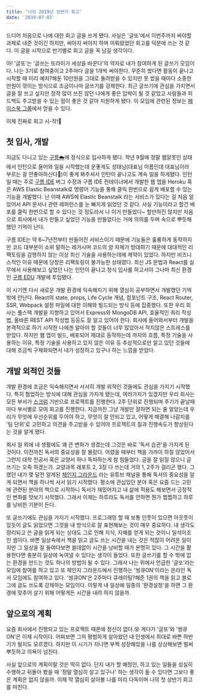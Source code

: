 ```yaml
---
title: '나의 2019년 상반기 회고'
date: '2019-07-03'
---
```


드디어 처음으로 나에 대한 회고 글을 쓰게 됐다. 
사실은 '글또'에서 이번주까지 써야할 과제로 내준 것이긴 하지만, 써야지 써야지 하며 미뤄왔었던 회고를 덕분에 쓰는 것 같다.
이 글을 시작으로 반기별로 회고 글을 꼭 남길 생각이다.

아! '글또'는 '글쓰는 또라이가 세상을 바꾼다'의 약자로 내가 참여하게 된 글쓰기 모임이다.
나는 3기로 참여중이고 2주마다 글을 1개씩 써야한다.
꾸준히 썼다면 활동이 끝나고 시작할 때 미리 예치?해둔 10만원을 그대로 돌려받을 수 있지만 못 썼을 때마다 소중한 만원이 깎이는 방식으로 조금이나마 글쓰기를 강제한다. 
최근 글쓰기에 관심을 가지면서 글을 잘 쓰고 싶지만 정작 많이 쓰진 않던 나에게 좋은 압박이 될 것 같았고 사람들과 피드백도 주고받을 수 있는 점이 좋은 것 같아 지원하게 됐다. 
이 모임에 관련된 정보는 <a href="https://www.facebook.com/groups/375431516259701" target="_blank">페이스북 그룹</a>에서 얻을 수 있다. 

이제 진짜로 회고 시-작!📝

## 첫 입사, 개발
지금도 다니고 있는 <a href="https://www.goorm.io" target="_blank">구름☁️</a>에 정식으로 입사하게 됐다.
작년 9월에 정말 웹알못인 상태에서 인턴으로 들어와 일을 시작했는데 운좋게도 성태님(대표님 이름인데 대표님이라 부르는 걸 안좋아하신다🤔)이 좋게 봐주셔서 인턴이 끝나고도 계속 일을 하게됐다. 인턴일 때는 주로 <a href="https://ide.goorm.io" target="_blank">구름 IDE</a> 버그 수정과 구름 IDE 컨테이너에서 개발한 웹 앱을 Heroku 혹은 AWS Elastic Beanstalk로 명령어 기능을 통해 클릭 한번으로 쉽게 배포할 수 있는 기능을 개발했다. 난 이때 AWS에 Elastic Beanstalk 라는 서비스가 있다는 걸 처음 알았어서 API 문서나 관련 레퍼런스를 눈 빠지게 읽었던 것 같다. 사실 기능이라고 할건 배포를 클릭 한번으로 할 수 있다는 것 정도라서 나 이거 만들었다~ 할만하진 않지만 처음으로 회사에서 내가 만들고 싶었던 기능을 만들었다는 거에 의의를 두며 속으로 뿌듯해했던 기억이 난다.

구름 IDE는 약 6~7년전부터 만들어진 서비스이기 때문에 기능들은 훌륭하게 동작하지만 코드 대부분이 소위  말하는 레거시며 코드의 양 자체가 방대하기 때문에 대대적인 리팩토링을 감행하지 않는 이상 최신 기술을 사용하는데에 제약이 있었다. 하지만 비즈니스적인 이유 때문에 당장은 리팩토링이 불가능한 상태였다. 최신 JS 문법과 React를 실무에서 사용해보고 싶었던 나는 인턴이 끝나고 정식 입사를 하고서야 그나마 최신 환경인 <a href="https://edu.goorm.io" target="_blank">구름 EDU</a> 개발에 투입됐다. 

이 시기엔 다시 새로운 개발 환경에 익숙해지기 위해 열심히 공부하면서 개발했던 기억밖에 안난다. React의 state, props, Life Cycle 개념, 컴포넌트 구조, React Router, SSR, Webpack 설정 파일에 대한 이해와 빌드되는 방식 등에 집중했다. 또한 우리 회사는 풀스택 개발을 지향하고 있어서 Express와 MongoDB API, 효율적인 쿼리 작성법, 올바른 REST API 작성법 등등도 잘 알고 있어야 한다. 회사에 들어와서부터 개발을 본격적으로 하기 시작한 나에겐 알아야 할 것들이 너무 많았아서 적지않은 스트레스를 받았다. 하지만 웹 앱이 빌드, 배포되어 제대로 동작하는데 까지의 흐름, 특정 기술을 사용하는 이유, 특정 기술을 사용하고 있지 않은 이유 등 추상적으로만 알고 있던 것들에 대해 조금씩 구체화되면서 내가 성장하고 있구나 하는 느낌을 받았다.

## 개발 외적인 것들
개발 환경에 조금은 익숙해지면서 서서히 개발 외적인 것들에도 관심을 가지기 시작했다. 특히 협업하는 방식에 대해 관심을 가지게 됐는데, 여러가지가 있겠지만 우리 회사는 모든 부서가 <a href="https://ko.wikipedia.org/wiki/%EC%8A%A4%ED%81%AC%EB%9F%BC_(%EC%95%A0%EC%9E%90%EC%9D%BC_%EA%B0%9C%EB%B0%9C_%ED%94%84%EB%A1%9C%EC%84%B8%EC%8A%A4)" target="_blank">스크럼</a> 기반으로 프로젝트를 진행한다. 2주 단위로 진행되며 주기가 끝날때마다 부서별로 모여 회고를 진행한다. 지금까진 그냥 개발만 잘하면 되는 줄 알았는데 우리가 무엇에 우선순위를 두어야 하고, 무엇이 잘 안되고 있고, 어떻게 해결해 나갈지를 '팀 단위'로 고민하고 의견을 주고받을 수 있어야 프로젝트의 질과 진행속도가 향상된다는 것을 알게 됐다.

회사 일 외에 내 생활에도 꽤 큰 변화가 생겼는데 그것은 바로 '독서 습관'을 가지게 된 것이다. 이전까진 독서의 중요성을 잘 몰랐다. 어렸을 때부터 책을 가까이 하질 않았어서 그런지 대학 전공서 혹은 교양서 하나 독파하는게 참 힘들었다. 글을 잘 읽질 않으니 글쓰기는 오죽 하겠는가. 교양과목 레포트 2, 3장 다 쓰는데 거의 1, 2주가 걸리곤 했다. 그랬던 내가 몇 달전 알게된 <a href="https://www.youtube.com/channel/UCtfGLmp6xMwvPoYpI-A5Kdg/videos" target="_blank">체인지 그라운드</a> 라는 유튜브 채널을 통해 독서의 중요성을 알게 되면서 책을 하나씩 사서 읽기 시작했다. 평소에 관심있던 분야 혹은 요즘 드는 고민에 관련된 분야의 책으로 시작하니 독서가 재밌어지고 내 삶에 적용도 해보면서 긍정적인 변화를 맛보기 시작했다. 그래서 이제는 하루라도 독서를 안하면 뭔가 찝찝하고 하루를 낭비한 기분이 든다. 

또 글쓰기에도 관심을 가지기 시작했다. 프로그래밍 할 때 보통 인풋이 있으면 아웃풋이 있듯이 글도 읽었으면 그것을 내 방식으로 잘 표현해보는 것이 매우 중요하다. 내 생각도 정리되고 쓴 글을 읽게 되는 상대도 그로 인해 지식, 지혜를 얻게 되는 것이니 일석이조인 셈이다. 바쁜 일상속에서 책을 읽고 글도 쓰는 시간을 내는 것은 적잖이 어려운 일이지만 그 일상을 잘 들여다보면 쓸데없이 시간을 낭비할 때가 분명히 있다. 그 시간을 활용한다면 충분히 일상에 녹여낼 수 있다는 생각이 들었다. 또한 글쓰기를 할 수 밖에 없는 환경을 만드는 것도 하나의 방법이 될 수 있다. 그래서 나는 위에서 언급한 '글또'라는 모임에 참여를 하고 있고 또 체인지 그라운드에서 진행하는 '씽큐ON'이라는 온라인 독서 모임에도 참여하고 있다. '씽큐ON'은 2주마다 큐레이팅?해준 1권의 책을 읽고 블로그에 글도 쓰도록 강제하는 모임이다. 이렇게 내 일상에 일종의 '환경설정'을 하면 그 환경에 맞추어 살기 위해 어떻게든 시간을 내려 하지 않을까.

## 앞으로의 계획
요즘 회사에서 진행되고 있는 프로젝트 때문에 정신이 없다.😵 게다가 '글또'와 '씽큐ON'은 이제 시작이다. 어찌보면 그저 평범하게 살아왔던 내 인생에서 최대로 바쁜 하반기가 될지도 모르겠다. 하지만 이 시기가 지나면 부쩍 성장해있을 나를 상상해보면 벌써 뿌듯하고 의욕이 넘친다.

사실 앞으로의 계획이랄 것은 딱히 없다. 단지 내가 할 예정인, 하고 있는 일들을 성실히 수행하고 뒤돌아 봤을 때 '정말 열심히 살고 있구나' 하는 생각이 들 수 있다면 그보다 좋은 계획은 없지 않을까. 이제 막 열심히 살아볼 나를 미리 다독이며 나의 첫 상반기 회고를 마친다.